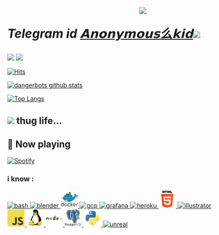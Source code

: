 


<img align='right' src="https://media.giphy.com/media/KOpyXfthJAV4VhPsmi/giphy.gif" width="200">



# <p><em>Telegram id <a href="https://t.me/danger_of_telegram/𝗔𝗻𝗼𝗻𝘆𝗺𝗼𝘂𝘀么𝗸𝗶𝗱">𝗔𝗻𝗼𝗻𝘆𝗺𝗼𝘂𝘀么𝗸𝗶𝗱</a><img src="https://media.giphy.com/media/XynQlyt0axNUU8lCkB/giphy.gif" width="100"> 


<a href="https://t.me/danger_bots"><img src="https://img.shields.io/badge/Join-Telegram%20Channel-red.svg?logo=Telegram"></a> <a href="https://t.me/dangerbots"><img src="https://img.shields.io/badge/Join-Telegram%20Group-blue.svg?logo=telegram"></a>




</em></p>

[![Hits](https://hits.seeyoufarm.com/api/count/incr/badge.svg?url=https%3A%2F%2Fgithub.com%2FfireganqQ&count_bg=%231EE510&title_bg=%23555555&icon=&icon_color=%23931414&title=account+views&edge_flat=false)](https://github.com/dqanshi)

[![ dangerbots github stats](https://github-readme-stats.vercel.app/api?username=dangerbots&show_icons=true&theme=cobalt&count_private=true)](https://github.com/dangerbots)

[![Top Langs](https://github-readme-stats.vercel.app/api/top-langs/?username=dangerbots&layout=compact&theme=cobalt)](https://github.com/dangerbots)

## <img src="https://media.giphy.com/media/VgCDAzcKvsR6OM0uWg/giphy.gif" width="50"> thug life...  













## 🎵 Now playing
[![Spotify](https://novatorem.vercel.app/api/spotify)](https://spotify.com/)


<h3 alilefgn="left">i know :</h3>

<p align="left"> <a href="https://www.gnu.org/software/bash/" target="_blank"> <img src="https://www.vectorlogo.zone/logos/gnu_bash/gnu_bash-icon.svg" alt="bash" width="40" height="40"/> </a> <a href="https://www.blender.org/" target="_blank"> <img src="https://download.blender.org/branding/community/blender_community_badge_white.svg" alt="blender" width="40" height="40"/> </a> <a href="https://www.docker.com/" target="_blank"> <img src="https://raw.githubusercontent.com/devicons/devicon/master/icons/docker/docker-original-wordmark.svg" alt="docker" width="40" height="40"/> </a> <a href="https://cloud.google.com" target="_blank"> <img src="https://www.vectorlogo.zone/logos/google_cloud/google_cloud-icon.svg" alt="gcp" width="40" height="40"/> </a> <a href="https://grafana.com" target="_blank"> <img src="https://www.vectorlogo.zone/logos/grafana/grafana-icon.svg" alt="grafana" width="40" height="40"/> </a> <a href="https://heroku.com" target="_blank"> <img src="https://www.vectorlogo.zone/logos/heroku/heroku-icon.svg" alt="heroku" width="40" height="40"/> </a> <a href="https://www.w3.org/html/" target="_blank"> <img src="https://raw.githubusercontent.com/devicons/devicon/master/icons/html5/html5-original-wordmark.svg" alt="html5" width="40" height="40"/> </a> <a href="https://www.adobe.com/in/products/illustrator.html" target="_blank"> <img src="https://www.vectorlogo.zone/logos/adobe_illustrator/adobe_illustrator-icon.svg" alt="illustrator" width="40" height="40"/> </a> <a href="https://developer.mozilla.org/en-US/docs/Web/JavaScript" target="_blank"> <img src="https://raw.githubusercontent.com/devicons/devicon/master/icons/javascript/javascript-original.svg" alt="javascript" width="40" height="40"/> </a> <a href="https://www.linux.org/" target="_blank"> <img src="https://raw.githubusercontent.com/devicons/devicon/master/icons/linux/linux-original.svg" alt="linux" width="40" height="40"/> </a> <a href="https://nodejs.org" target="_blank"> <img src="https://raw.githubusercontent.com/devicons/devicon/master/icons/nodejs/nodejs-original-wordmark.svg" alt="nodejs" width="40" height="40"/> </a> <a href="https://www.postgresql.org" target="_blank"> <img src="https://raw.githubusercontent.com/devicons/devicon/master/icons/postgresql/postgresql-original-wordmark.svg" alt="postgresql" width="40" height="40"/> </a> <a href="https://www.python.org" target="_blank"> <img src="https://raw.githubusercontent.com/devicons/devicon/master/icons/python/python-original.svg" alt="python" width="40" height="40"/> </a> <a href="https://unrealengine.com/" target="_blank"> <img src="https://raw.githubusercontent.com/kenangundogan/fontisto/036b7eca71aab1bef8e6a0518f7329f13ed62f6b/icons/svg/brand/unreal-engine.svg" alt="unreal" width="40" height="40"/> </a> </p
